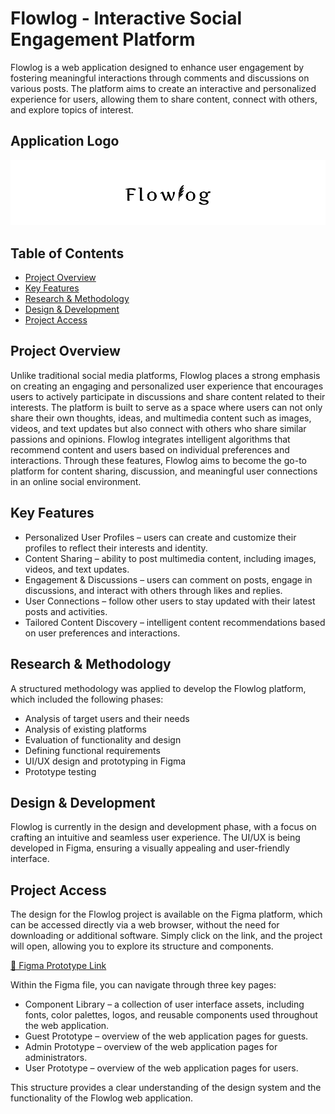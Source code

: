 # Flowlog - Interactive Social Engagement Platform
Flowlog is a web application designed to enhance user engagement by fostering meaningful interactions through comments and discussions on various posts. The platform aims to create an interactive and personalized experience for users, allowing them to share content, connect with others, and explore topics of interest.


## Application Logo
<p align="center">
  <img src="https://raw.githubusercontent.com/nejrariizviic/Flowlog/refs/heads/main/Uploads/design.png" alt="Logo">
</p>


## Table of Contents
- [ Project Overview](#project-overview)
- [ Key Features](#key-features)
- [ Research & Methodology](#research--methodology)
- [ Design & Development](#design--development)
- [ Project Access](#project-access)


## Project Overview
Unlike traditional social media platforms, Flowlog places a strong emphasis on creating an engaging and personalized user experience that encourages users to actively participate in discussions and share content related to their interests. The platform is built to serve as a space where users can not only share their own thoughts, ideas, and multimedia content such as images, videos, and text updates but also connect with others who share similar passions and opinions. Flowlog integrates intelligent algorithms that recommend content and users based on individual preferences and interactions. Through these features, Flowlog aims to become the go-to platform for content sharing, discussion, and meaningful user connections in an online social environment.

## Key Features
- Personalized User Profiles – users can create and customize their profiles to reflect their interests and identity.
- Content Sharing – ability to post multimedia content, including images, videos, and text updates.
- Engagement & Discussions – users can comment on posts, engage in discussions, and interact with others through likes and replies.
- User Connections – follow other users to stay updated with their latest posts and activities.
- Tailored Content Discovery – intelligent content recommendations based on user preferences and interactions.

## Research & Methodology
A structured methodology was applied to develop the Flowlog platform, which included the following phases:

- Analysis of target users and their needs
- Analysis of existing platforms
- Evaluation of functionality and design
- Defining functional requirements
- UI/UX design and prototyping in Figma
- Prototype testing



## Design & Development
Flowlog is currently in the design and development phase, with a focus on crafting an intuitive and seamless user experience. The UI/UX is being developed in Figma, ensuring a visually appealing and user-friendly interface.


## Project Access

The design for the Flowlog project is available on the Figma platform, which can be accessed directly via a web browser, without the need for downloading or additional software. Simply click on the link, and the project will open, allowing you to explore its structure and components.

[🔗 Figma Prototype Link](https://www.figma.com/design/yP9xDtAWrV7Te17YSGLypE/Flowlog?node-id=0-1&t=aeRaZjSDGjWiS3aN-1)

Within the Figma file, you can navigate through three key pages:

- Component Library – a collection of user interface assets, including fonts, color palettes, logos, and reusable components used throughout the web application.
- Guest Prototype – overview of the web application pages for guests.
- Admin Prototype – overview of the web application pages for administrators.
- User Prototype – overview of the web application pages for users.
  
This structure provides a clear understanding of the design system and the functionality of the Flowlog web application.

